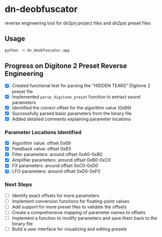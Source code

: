 # dn-deobfuscator

reverse engineering tool for dn2prj project files and dn2pst preset files

## Usage

```bash
python -m dn_deobfuscator.app
```

## Progress on Digitone 2 Preset Reverse Engineering

- [x] Created functional test for parsing the "HIDDEN TEARS" Digitone 2 preset file
- [x] Implemented `parse_digitone_preset` function to extract sound parameters
- [x] Identified the correct offset for the algorithm value (0x69)
- [x] Successfully parsed basic parameters from the binary file
- [x] Added detailed comments explaining parameter locations

### Parameter Locations Identified

- [x] Algorithm value: offset 0x69
- [x] Feedback value: offset 0x83
- [x] Filter parameters: around offset 0xA0-0xB0
- [x] Amplifier parameters: around offset 0xB0-0xC0
- [x] FX parameters: around offset 0xC0-0xD0
- [x] LFO parameters: around offset 0xD0-0xF0

### Next Steps

- [ ] Identify exact offsets for more parameters
- [ ] Implement conversion functions for floating-point values
- [ ] Add support for more preset files to validate the offsets
- [ ] Create a comprehensive mapping of parameter names to offsets
- [ ] Implement a function to modify parameters and save them back to the binary file
- [ ] Build a user interface for visualizing and editing presets
